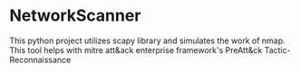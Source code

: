 # NetworkScanner
This python project utilizes scapy library and simulates the work of nmap. This tool helps with mitre att&amp;ack enterprise framework's PreAtt&amp;ck Tactic- Reconnaissance
